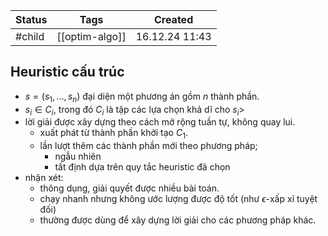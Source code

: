 
| Status  | Tags           | Created        |
| ------- | -------------- | -------------- |
| #child  | [[optim-algo]] | 16.12.24 11:43 |

## Heuristic cấu trúc

- $s = (s_1, \dots, s_n)$ đại diện một phương án gồm $n$ thành phần.
- $s_i\in C_i$, trong đó $C_i$ là tập các lựa chọn khả dĩ cho $s_i$>
- lời giải được xây dựng theo cách mở rộng tuần tự, không quay lui.
	- xuất phát từ thành phần khởi tạo $C_1$.
	- lần lượt thêm các thành phần mới theo phương pháp;
		- ngẫu nhiên
		- tất định dựa trên quy tắc heuristic đã chọn
- nhận xét:
	- thông dụng, giải quyết được nhiều bài toán.
	- chạy nhanh nhưng không ước lượng được độ tốt (như $\epsilon$-xấp xỉ tuyệt đối)
	- thường được dùng để xây dựng lời giải cho các phương pháp khác.
